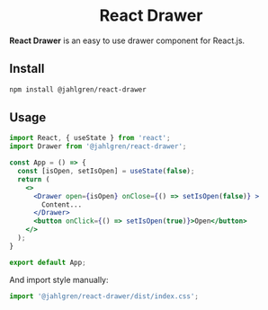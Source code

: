 <h1 align="center">React Drawer</h1>

**React Drawer** is an easy to use drawer component for React.js.

## Install

```bash
npm install @jahlgren/react-drawer
```

## Usage

```jsx
import React, { useState } from 'react';
import Drawer from '@jahlgren/react-drawer';

const App = () => {
  const [isOpen, setIsOpen] = useState(false);
  return (
    <>
      <Drawer open={isOpen} onClose={() => setIsOpen(false)} >
        Content...
      </Drawer>
      <button onClick={() => setIsOpen(true)}>Open</button>
    </>
  );
}

export default App;
```

And import style manually:

```jsx
import '@jahlgren/react-drawer/dist/index.css';
```
